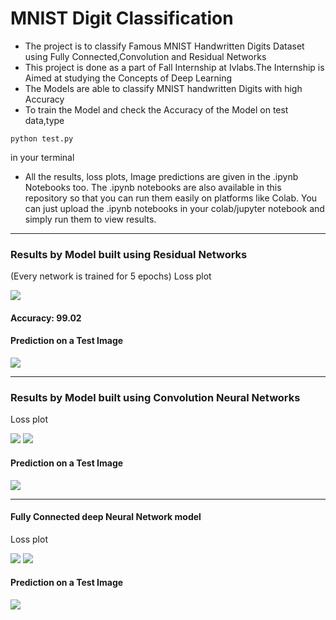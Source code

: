 # MNIST Digit Classification
* The project is to classify Famous MNIST Handwritten Digits Dataset using Fully Connected,Convolution and Residual Networks
* This project is done as a part of Fall Internship at Ivlabs.The Internship is Aimed at studying the Concepts of Deep Learning
* The Models are able to classify MNIST handwritten Digits with high Accuracy
* To train the Model and check the Accuracy of the Model on test data,type

```
python test.py
```
  
in your terminal

* All the results, loss plots, Image predictions are given in the .ipynb Notebooks too. The .ipynb notebooks are also available in this repository so that you can run them easily on platforms like Colab. You can just upload the .ipynb notebooks in your colab/jupyter notebook and simply run them to view results.



---


### Results by Model built using Residual Networks
(Every network is trained for 5 epochs)
Loss plot

![](https://i.imgur.com/GTAKGfO.png)

#### Accuracy: 99.02


#### Prediction on a Test Image

![](https://i.imgur.com/GWwemJQ.png)


---

### Results by Model built using Convolution Neural Networks
Loss plot

![](https://i.imgur.com/FN73cZ1.png)
![](https://i.imgur.com/tOfbXVp.png)

#### Prediction on a Test Image

![](https://i.imgur.com/FNpZ913.png)


---

#### Fully Connected deep Neural Network model
Loss plot

![](https://i.imgur.com/KAys1uC.png)
![](https://i.imgur.com/othQsEh.png)


#### Prediction on a Test Image

![](https://i.imgur.com/FNpZ913.png)






